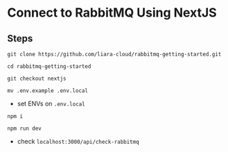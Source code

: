 # Connect to RabbitMQ Using NextJS
## Steps

```
git clone https://github.com/liara-cloud/rabbitmq-getting-started.git
```
```
cd rabbitmq-getting-started
```
```
git checkout nextjs
```
```
mv .env.example .env.local 
```
- set ENVs on `.env.local`
```
npm i
```
```
npm run dev
```
- check `localhost:3000/api/check-rabbitmq`
